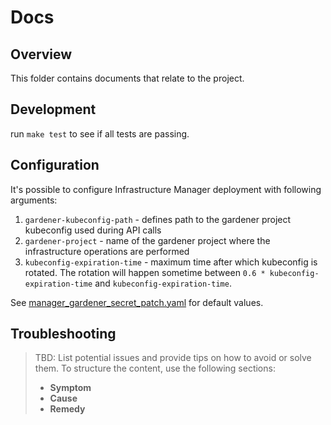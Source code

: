 # Docs

## Overview

This folder contains documents that relate to the project.

## Development

run `make test` to see if all tests are passing. 

## Configuration

It's possible to configure Infrastructure Manager deployment with following arguments:
1. `gardener-kubeconfig-path` - defines path to the gardener project kubeconfig used during API calls
2. `gardener-project` - name of the gardener project where the infrastructure operations are performed
3. `kubeconfig-expiration-time` - maximum time after which kubeconfig is rotated. The rotation will happen sometime between `0.6 * kubeconfig-expiration-time` and `kubeconfig-expiration-time`. 

See [manager_gardener_secret_patch.yaml](../config/default/manager_gardener_secret_patch.yaml) for default values.

## Troubleshooting

> TBD: List potential issues and provide tips on how to avoid or solve them. To structure the content, use the following sections:
>
> - **Symptom**
> - **Cause**
> - **Remedy**
